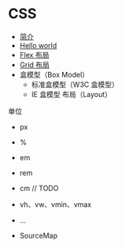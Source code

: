# CSS

* [简介](/css/introduction.html)
* [Hello world](/css/hello-world.html)
* [Flex 布局](/css/flex.html)
* [Grid 布局](/css/grid.html)
* 盒模型（Box Model）
    * 标准盒模型（W3C 盒模型）
    * IE 盒模型
布局（Layout）

单位

* px
* %
* em
* rem
* cm // TODO
* vh、vw、vmin、vmax
* ...


* SourceMap
